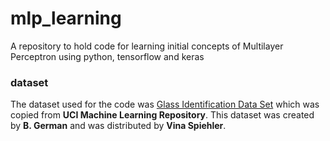 # mlp_learning
A repository to hold code for learning initial concepts of Multilayer Perceptron using python, tensorflow and keras

### dataset
The dataset used for the code was [Glass Identification Data Set](https://archive.ics.uci.edu/ml/datasets/Glass+Identification) which was copied from **UCI Machine Learning Repository**. This dataset was created by **B. German** and was distributed by **Vina Spiehler**.
